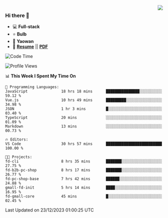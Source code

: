 <img align="right" src="https://github-readme-stats.vercel.app/api?username=LolipopJ&show_icons=true&count_private=true&hide_title=true&include_all_commits=true&theme=vue">

### Hi there 👋

- :computer: **Full-stack**
- :star: **Bulb**
- :pill: **Yaowan**
- :milky_way: [**Resume**](https://lolipopj.github.io/resume/) || [**PDF**](https://cdn.jsdelivr.net/gh/lolipopj/resume/export/resume-en.pdf)

<!--START_SECTION:waka-->
![Code Time](http://img.shields.io/badge/Code%20Time-1%2C857%20hrs%2010%20mins-blue)

![Profile Views](http://img.shields.io/badge/Profile%20Views-0-blue)

📊 **This Week I Spent My Time On** 

```text
💬 Programming Languages: 
JavaScript               18 hrs 18 mins      ███████████████░░░░░░░░░░   59.12 % 
Vue.js                   10 hrs 49 mins      █████████░░░░░░░░░░░░░░░░   34.98 % 
JSON                     1 hr 3 mins         █░░░░░░░░░░░░░░░░░░░░░░░░   03.40 % 
TypeScript               20 mins             ░░░░░░░░░░░░░░░░░░░░░░░░░   01.09 % 
Markdown                 13 mins             ░░░░░░░░░░░░░░░░░░░░░░░░░   00.73 % 

🔥 Editors: 
VS Code                  30 hrs 57 mins      █████████████████████████   100.00 % 

🐱‍💻 Projects: 
fd-cli                   8 hrs 35 mins       ███████░░░░░░░░░░░░░░░░░░   27.75 % 
fd-b2b-pc-shop           8 hrs 17 mins       ███████░░░░░░░░░░░░░░░░░░   26.77 % 
fd-pc-shop-base          7 hrs 42 mins       ██████░░░░░░░░░░░░░░░░░░░   24.88 % 
gmall-fd-init            5 hrs 14 mins       ████░░░░░░░░░░░░░░░░░░░░░   16.95 % 
fd-gmall-core            45 mins             █░░░░░░░░░░░░░░░░░░░░░░░░   02.45 % 
```


 Last Updated on 23/12/2023 01:00:25 UTC
<!--END_SECTION:waka-->
